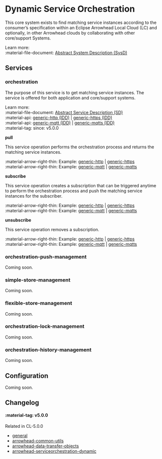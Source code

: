 # Dynamic Service Orchestration

This core system exists to find matching service instances according to the consumer’s specification within an Eclipse Arrowhead Local Cloud (LC) and optionally, in other Arrowhead clouds by collaborating with other core/support Systems. 

Learn more: <br />
:material-file-document: [Abstract System Description (SysD)](../assets/sysd/5_0_0/serviceorchestration_sysd.pdf)

## Services

### orchestration

The purpose of this service is to get matching service instances. The service is offered for both application and core/support systems.

Learn more: <br />
:material-file-document: [Abstract Service Description (SD)](../assets/sd/5_0_0/orchestration_sd.pdf) <br />
:material-api: [generic-http (IDD)](../api/serviceorchestration/orchestration-generic-http_dynamic.md) | [generic-https (IDD)](../api/serviceorchestration/orchestration-generic-http_dynamic.md) <br />
:material-api: [generic-mqtt (IDD)](todo) | [generic-mqtts (IDD)](todo) <br />
:material-tag: since: v5.0.0 

**pull**

This service operation performs the orchestration process and returns the matching service instances.

:material-arrow-right-thin: Example: [generic-http](../api/serviceorchestration/orchestration-generic-http_dynamic.md#pull) | [generic-https](../api/serviceorchestration/orchestration-generic-http_dynamic.md#pull)<br />
:material-arrow-right-thin: Example: [generic-mqtt](todo) | [generic-mqtts](todo)

**subscribe**

This service operation creates a subscription that can be triggered anytime to perform the orchestration process and push the matching service instances for the subscriber.

:material-arrow-right-thin: Example: [generic-http](../api/serviceorchestration/orchestration-generic-http_dynamic.md#subscribe) | [generic-https](../api/serviceorchestration/orchestration-generic-http_dynamic.md#subscribe)<br />
:material-arrow-right-thin: Example: [generic-mqtt](todo) | [generic-mqtts](todo)

**unsubscribe**

This service operation removes a subscription.

:material-arrow-right-thin: Example: [generic-http](../api/serviceorchestration/orchestration-generic-http_dynamic.md#unsubscribe) | [generic-https](../api/serviceorchestration/orchestration-generic-http_dynamic.md#unsubscribe)<br />
:material-arrow-right-thin: Example: [generic-mqtt](todo) | [generic-mqtts](todo)

### orchestration-push-management

Coming soon.

### simple-store-management

Coming soon.

### flexible-store-management

Coming soon.

### orchestration-lock-management

Coming soon.

### orchestration-history-management

Coming soon.

## Configuration

Coming soon.

## Changelog

#### :material-tag: v5.0.0 

Related in CL-5.0.0

- [general](../general/changelogs/cl500.md#general)
- [arrowhead-common-utils](../general/changelogs/cl500.md#arrowhead-common-utils)
- [arrowhead-data-transfer-objects](../general/changelogs/cl500.md#arrowhead-data-transfer-objects)
- [arrowhead-serviceorchestration-dynamic](../general/changelogs/cl500.md#arrowhead-serviceorchestration-dynamic)